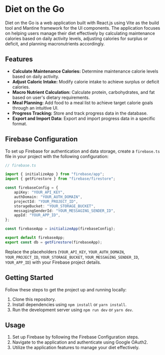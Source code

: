 
# Diet on the Go

Diet on the Go is a web application built with React.js using Vite as the build tool and Mantine framework for the UI components. The application focuses on helping users manage their diet effectively by calculating maintenance calories based on daily activity levels, adjusting calories for surplus or deficit, and planning macronutrients accordingly.

## Features

- **Calculate Maintenance Calories:** Determine maintenance calorie levels based on daily activity.
- **Adjust Caloric Intake:** Modify calorie intake to achieve surplus or deficit calories.
- **Macro Nutrient Calculation:** Calculate protein, carbohydrates, and fat based on user's dietary requirements.
- **Meal Planning:** Add food to a meal list to achieve target calorie goals through an intuitive UI.
- **Progress Tracking:** Store and track progress data in the database.
- **Export and Import Data:** Export and import progress data in a specific format.

## Firebase Configuration

To set up Firebase for authentication and data storage, create a `firebase.ts` file in your project with the following configuration:

```typescript
// firebase.ts

import { initializeApp } from "firebase/app";
import { getFirestore } from "firebase/firestore";

const firebaseConfig = {
    apiKey: "YOUR_API_KEY",
    authDomain: "YOUR_AUTH_DOMAIN",
    projectId: "YOUR_PROJECT_ID",
    storageBucket: "YOUR_STORAGE_BUCKET",
    messagingSenderId: "YOUR_MESSAGING_SENDER_ID",
    appId: "YOUR_APP_ID",
};

const firebaseApp = initializeApp(firebaseConfig);

export default firebaseApp;
export const db = getFirestore(firebaseApp);
```

Replace the placeholders (`YOUR_API_KEY`, `YOUR_AUTH_DOMAIN`, `YOUR_PROJECT_ID`, `YOUR_STORAGE_BUCKET`, `YOUR_MESSAGING_SENDER_ID`, `YOUR_APP_ID`) with your Firebase project details.

## Getting Started

Follow these steps to get the project up and running locally:

1. Clone this repository.
2. Install dependencies using `npm install` or `yarn install`.
3. Run the development server using `npm run dev` or `yarn dev`.

## Usage

1. Set up Firebase by following the Firebase Configuration steps.
2. Navigate to the application and authenticate using Google OAuth2.
3. Utilize the application features to manage your diet effectively.
